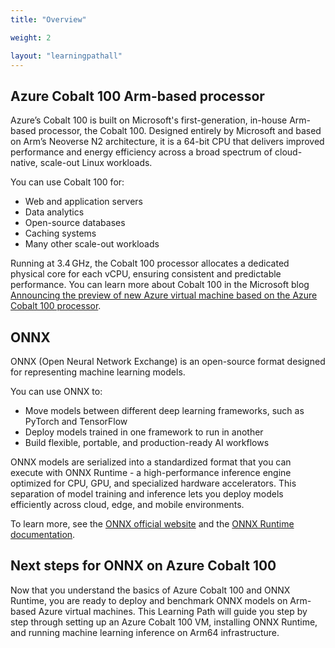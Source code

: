 ```yaml
---
title: "Overview"

weight: 2

layout: "learningpathall"
---
```


## Azure Cobalt 100 Arm-based processor


Azure’s Cobalt 100 is built on Microsoft's first-generation, in-house Arm-based processor, the Cobalt 100. Designed entirely by Microsoft and based on Arm’s Neoverse N2 architecture, it is a 64-bit CPU that delivers improved performance and energy efficiency across a broad spectrum of cloud-native, scale-out Linux workloads. 

You can use Cobalt 100 for:

- Web and application servers
- Data analytics
- Open-source databases
- Caching systems
- Many other scale-out workloads

Running at 3.4 GHz, the Cobalt 100 processor allocates a dedicated physical core for each vCPU, ensuring consistent and predictable performance. You can learn more about Cobalt 100 in the Microsoft blog [Announcing the preview of new Azure virtual machine based on the Azure Cobalt 100 processor](https://techcommunity.microsoft.com/blog/azurecompute/announcing-the-preview-of-new-azure-vms-based-on-the-azure-cobalt-100-processor/4146353).

## ONNX  

ONNX (Open Neural Network Exchange) is an open-source format designed for representing machine learning models. 

You can use ONNX to:

- Move models between different deep learning frameworks, such as PyTorch and TensorFlow
- Deploy models trained in one framework to run in another
- Build flexible, portable, and production-ready AI workflows

ONNX models are serialized into a standardized format that you can execute with ONNX Runtime - a high-performance inference engine optimized for CPU, GPU, and specialized hardware accelerators. This separation of model training and inference lets you deploy models efficiently across cloud, edge, and mobile environments.

To learn more, see the [ONNX official website](https://onnx.ai/) and the [ONNX Runtime documentation](https://onnxruntime.ai/docs/).

## Next steps for ONNX on Azure Cobalt 100

Now that you understand the basics of Azure Cobalt 100 and ONNX Runtime, you are ready to deploy and benchmark ONNX models on Arm-based Azure virtual machines. This Learning Path will guide you step by step through setting up an Azure Cobalt 100 VM, installing ONNX Runtime, and running machine learning inference on Arm64 infrastructure.
